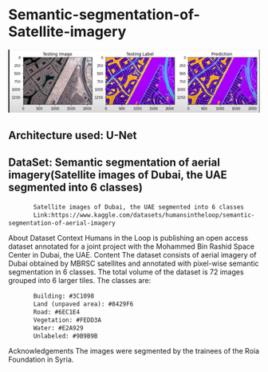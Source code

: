 # Semantic-segmentation-of-Satellite-imagery
![Alt text](images/img1.png?raw=true "Semantic Segmentation")

## Architecture used: U-Net

## DataSet: Semantic segmentation of aerial imagery(Satellite images of Dubai, the UAE segmented into 6 classes)

           Satellite images of Dubai, the UAE segmented into 6 classes
           Link:https://www.kaggle.com/datasets/humansintheloop/semantic-segmentation-of-aerial-imagery

About Dataset
Context
           Humans in the Loop is publishing an open access dataset annotated for a joint project with the Mohammed Bin Rashid Space Center in Dubai, the              UAE.
Content
           The dataset consists of aerial imagery of Dubai obtained by MBRSC satellites and annotated with pixel-wise semantic segmentation in 6 classes.              The total volume of the dataset is 72 images grouped into 6 larger tiles. The classes are:

           Building: #3C1098
           Land (unpaved area): #8429F6
           Road: #6EC1E4
           Vegetation: #FEDD3A
           Water: #E2A929
           Unlabeled: #9B9B9B
Acknowledgements
           The images were segmented by the trainees of the Roia Foundation in Syria.

